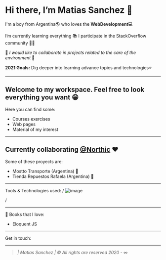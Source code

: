 # Hi there, I’m Matias Sanchez 👋

I'm a boy from Argentina🌎 who loves the **WebDevelopment**💻

I’m currently learning everything 📚
I participate in the StackOverflow community 👨‍💻

🌱 *I would like to collaborate in projects related to the care of the environment* 🌱

**2021 Goals:** Dig deeper into learning advance topics and technologies⭐️

-------------------------------------------------------------------------------------------------
## Welcome to my workspace. Feel free to look everything you want 😁
Here you can find some:
- Courses exercises
- Web pages
- Material of my interest

-------------------------------------------------------------------------------------------------
## Currently collaborating  [@Northic](https://www.northic.io/) ♥️

Some of these proyects are:
- Mostto Transporte (Argentina) 🚛
- Tienda Repuestos Rafaela (Argentina) 🚕

-------------------------------------------------------------------------------------------------
Tools & Technologies used:
/ ![image](https://user-images.githubusercontent.com/57968039/111030238-dc2fd500-83df-11eb-9bb1-12350fc926c1.png)

/

-------------------------------------------------------------------------------------------------
📕 Books that I love:
+ Eloquent JS 
-------------------------------------------------------------------------------------------------
Get in touch: 

-------------------------------------------------------------------------------------------------
> *| Matias Sanchez | © All rights are reserved 2020 - ∞*
